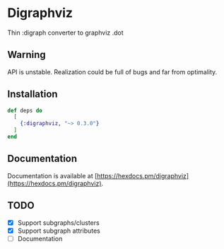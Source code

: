 # Digraphviz

Thin :digraph converter to graphviz .dot

## Warning

API is unstable. Realization could be full of bugs and far from optimality.

## Installation

```elixir
def deps do
  [
    {:digraphviz, "~> 0.3.0"}
  ]
end
```

## Documentation

Documentation is available at [https://hexdocs.pm/digraphviz](https://hexdocs.pm/digraphviz).

## TODO

- [x] Support subgraphs/clusters
- [x] Support subgraph attributes
- [ ] Documentation
